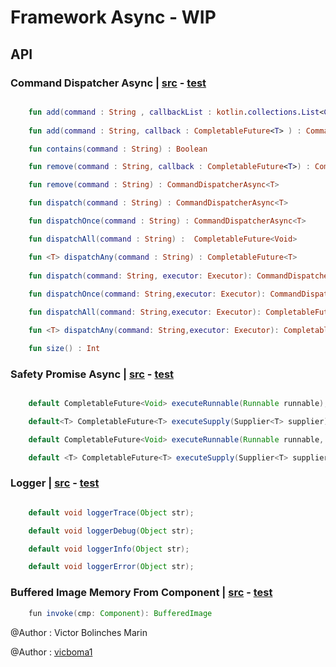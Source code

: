 # Framework Async - WIP

## API

### Command Dispatcher Async | [src](https://github.com/CoEValencia/fwk/blob/master/src/main/java/body/core/commandDispatcher/CommandDispatcherAsyncImpl.kt) - [test](https://github.com/CoEValencia/fwk/blob/master/src/test/java/body/core/commandDispatcher/CommandDispatcherAsyncImplTest.java)
```kotlin

    fun add(command : String , callbackList : kotlin.collections.List<CompletableFuture<T>> ) : CommandDispatcherAsync<T>
    
    fun add(command : String, callback : CompletableFuture<T> ) : CommandDispatcherAsync<T>

    fun contains(command : String) : Boolean

    fun remove(command : String, callback : CompletableFuture<T>) : CommandDispatcherAsync<T>

    fun remove(command : String) : CommandDispatcherAsync<T>

    fun dispatch(command : String) : CommandDispatcherAsync<T>

    fun dispatchOnce(command : String) : CommandDispatcherAsync<T>

    fun dispatchAll(command : String) :  CompletableFuture<Void>

    fun <T> dispatchAny(command : String) : CompletableFuture<T>
    
    fun dispatch(command: String, executor: Executor): CommandDispatcherAsync<T>
    
    fun dispatchOnce(command: String,executor: Executor): CommandDispatcherAsync<T>

    fun dispatchAll(command: String,executor: Executor): CompletableFuture<Void>

    fun <T> dispatchAny(command: String,executor: Executor): CompletableFuture<T>

    fun size() : Int
```

### Safety Promise Async | [src](https://github.com/CoEValencia/fwk/blob/master/src/main/java/body/core/safetyPromise/SafetyPromiseAsync.java) - [test](https://github.com/CoEValencia/fwk/blob/master/src/test/java/body/core/safetyPromise/SafetyPromiseAsyncTest.java)
```java

    default CompletableFuture<Void> executeRunnable(Runnable runnable);

    default<T> CompletableFuture<T> executeSupply(Supplier<T> supplier);

    default CompletableFuture<Void> executeRunnable(Runnable runnable, executor: Executor);

    default <T> CompletableFuture<T> executeSupply(Supplier<T> supplier, executor: Executor);
```

### Logger | [src](https://github.com/CoEValencia/fwk/blob/master/src/main/java/body/core/logger/Loggerable.java) - [test](https://github.com/CoEValencia/fwk/blob/master/src/test/java/body/core/logger/LoggerableTest.java)
```java

    default void loggerTrace(Object str);

    default void loggerDebug(Object str);

    default void loggerInfo(Object str);

    default void loggerError(Object str);
```

### Buffered Image Memory From Component | [src](https://github.com/CoEValencia/fwk/blob/master/src/main/java/image/BufferedImageMemoryFromComponent.kt) - [test](https://github.com/CoEValencia/fwk/blob/master/src/test/java/body/image/BufferedImageMemoryFromComponentTest.java)
```java 
    fun invoke(cmp: Component): BufferedImage 
```

@Author : Victor Bolinches Marin

@Author : [vicboma1](https://www.google.es/#q=vicboma1)

